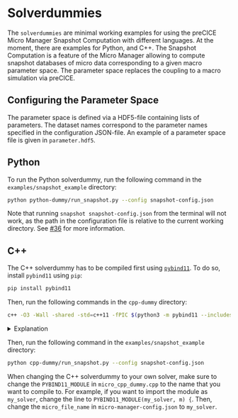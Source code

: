# Solverdummies

The `solverdummies` are minimal working examples for using the preCICE Micro Manager Snapshot Computation with different languages. At the moment, there are examples for Python, and C++. The Snapshot Computation is a feature of the Micro Manager allowing to compute snapshot databases of micro data corresponding to a given macro parameter space. The parameter space replaces the coupling to a macro simulation via preCICE.

## Configuring the Parameter Space

The parameter space is defined via a HDF5-file containing lists of parameters. The dataset names correspond to the parameter names specified in the configuration JSON-file. An example of a parameter space file is given in `parameter.hdf5`.

## Python

To run the Python solverdummy, run the following command in the `examples/snapshot_example` directory:

```bash
python python-dummy/run_snapshot.py --config snapshot-config.json
```

Note that running `snapshot snapshot-config.json` from the terminal will not work, as the path in the configuration file is relative to the current working directory. See [#36](https://github.com/precice/micro-manager/issues/36) for more information.

## C++

The C++ solverdummy has to be compiled first using [`pybind11`](https://pybind11.readthedocs.io/en/stable/index.html). To do so, install `pybind11` using `pip`:

```bash
pip install pybind11
```

Then, run the following commands in the `cpp-dummy` directory:

```bash
c++ -O3 -Wall -shared -std=c++11 -fPIC $(python3 -m pybind11 --includes) micro_cpp_dummy.cpp -o micro_dummy$(python3-config --extension-suffix)
```

<details>
<summary>Explanation</summary>

The command above compiles the C++ solverdummy and creates a shared library that can be imported from python using `pybind11`.

- The `$(python3 -m pybind11 --includes)` part is necessary to include the correct header files for `pybind11`.
- The `$(python3-config --extension-suffix)` part is necessary to create the correct file extension for the shared library. For more information, see the [pybind11 documentation](https://pybind11.readthedocs.io/en/stable/compiling.html#building-manually).
- If you have multiple versions of Python installed, you might have to replace `python3-config` with `python3.8-config` or similar.

</details>

Then, run the following command in the `examples/snapshot_example` directory:

```bash
python cpp-dummy/run_snapshot.py --config snapshot-config.json
```

When changing the C++ solverdummy to your own solver, make sure to change the `PYBIND11_MODULE` in `micro_cpp_dummy.cpp` to the name that you want to compile to.
For example, if you want to import the module as `my_solver`, change the line to `PYBIND11_MODULE(my_solver, m) {`. Then, change the `micro_file_name` in `micro-manager-config.json` to `my_solver`.
